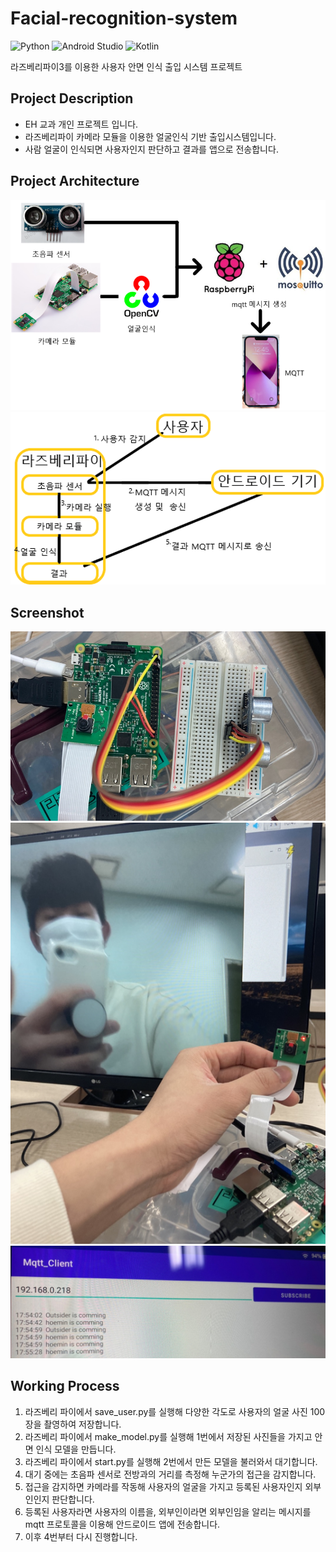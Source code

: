 # Facial-recognition-system
<p>
<!-- 
    Custom badge form
    아이콘 확인 사이트: https://simpleicons.org/
    <img alt="설명" src ="https://img.shields.io/badge/기술명-원하는색상코드.svg?&style=for-the-badge&logo=로고명&logoColor=로고색상"/>
 -->
    <img alt="Python" src = "https://img.shields.io.badge/Python-3776AB.svg?&style=for-the-badge&logo=Python&logoColor=white">
    <img alt="Android Studio" src ="https://img.shields.io/badge/Android-3DDC84.svg?&style=for-the-badge&logo=Android&logoColor=white"/>
    <img alt="Kotlin" src ="https://img.shields.io/badge/Kotlin-7F52FF.svg?&style=for-the-badge&logo=Kotlin&logoColor=white"/>
</p>

라즈베리파이3를 이용한 사용자 안면 인식 출입 시스템 프로젝트

## Project Description
- EH 교과 개인 프로젝트 입니다.
- 라즈베리파이 카메라 모듈을 이용한 얼굴인식 기반 출입시스템입니다.
- 사람 얼굴이 인식되면 사용자인지 판단하고 결과를 앱으로 전송합니다.

## Project Architecture
<img src="./img/architecture.png">
<img src="./img/blockDiagram.png">

## Screenshot
<img src="./img/hardware.png">
<img src="./img/camera.png">
<img src="./img/software.png">

## Working Process
1. 라즈베리 파이에서 save_user.py를 실행해 다양한 각도로 사용자의 얼굴 사진 100장을 촬영하여 저장합니다.
2. 라즈베리 파이에서 make_model.py를 실행해 1번에서 저장된 사진들을 가지고 안면 인식 모델을 만듭니다.
3. 라즈베리 파이에서 start.py를 실행해 2번에서 만든 모델을 불러와서 대기합니다.
4. 대기 중에는 초음파 센서로 전방과의 거리를 측정해 누군가의 접근을 감지합니다.
5. 접근을 감지하면 카메라를 작동해 사용자의 얼굴을 가지고 등록된 사용자인지 외부인인지 판단합니다.
6. 등록된 사용자라면 사용자의 이름을, 외부인이라면 외부인임을 알리는 메시지를 mqtt 프로토콜을 이용해 안드로이드 앱에 전송합니다.
7. 이후 4번부터 다시 진행합니다.